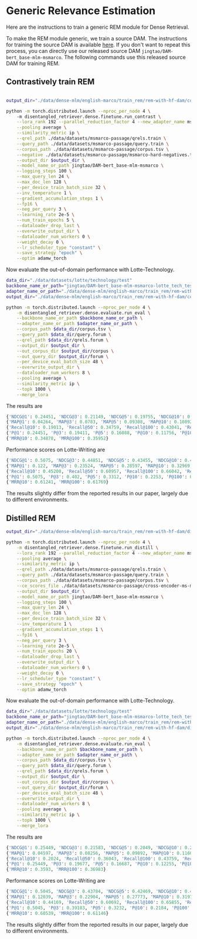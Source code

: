 # Generic Relevance Estimation

Here are the instructions to train a generic REM module for Dense Retrieval.

To make the REM module generic, we train a source DAM. The instructions for training the source DAM is available [here](../../domain-adapt/english-marco/train_source_dam.md). If you don't want to repeat this process, you can directly use our released source DAM `jingtao/DAM-bert_base-mlm-msmarco`. The following commands use this released source DAM for training REM.

## Contrastively train REM 

```bash

output_dir="./data/dense-mlm/english-marco/train_rem/rem-with-hf-dam/contrast"

python -m torch.distributed.launch --nproc_per_node 4 \ 
    -m disentangled_retriever.dense.finetune.run_contrast \
    --lora_rank 192 --parallel_reduction_factor 4 --new_adapter_name msmarco \
    --pooling average \
    --similarity_metric ip \
    --qrel_path ./data/datasets/msmarco-passage/qrels.train \
    --query_path ./data/datasets/msmarco-passage/query.train \
    --corpus_path ./data/datasets/msmarco-passage/corpus.tsv \
    --negative ./data/datasets/msmarco-passage/msmarco-hard-negatives.tsv \
    --output_dir $output_dir \
    --model_name_or_path jingtao/DAM-bert_base-mlm-msmarco \
    --logging_steps 100 \
    --max_query_len 24 \
    --max_doc_len 128 \
    --per_device_train_batch_size 32 \
    --inv_temperature 1 \
    --gradient_accumulation_steps 1 \
    --fp16 \
    --neg_per_query 3 \
    --learning_rate 2e-5 \
    --num_train_epochs 5 \
    --dataloader_drop_last \
    --overwrite_output_dir \
    --dataloader_num_workers 0 \
    --weight_decay 0 \
    --lr_scheduler_type "constant" \
    --save_strategy "epoch" \
    --optim adamw_torch

```

Now evaluate the out-of-domain performance with Lotte-Technology.
```bash
data_dir="./data/datasets/lotte/technology/test"
backbone_name_or_path="jingtao/DAM-bert_base-mlm-msmarco-lotte_tech_test"
adapter_name_or_path="./data/dense-mlm/english-marco/train_rem/rem-with-hf-dam/contrast/msmarco"
output_dir="./data/dense-mlm/english-marco/train_rem/rem-with-hf-dam/contrast/evaluate/lotte/technology/test"

python -m torch.distributed.launch --nproc_per_node 4 \
    -m disentangled_retriever.dense.evaluate.run_eval \
    --backbone_name_or_path $backbone_name_or_path \
    --adapter_name_or_path $adapter_name_or_path \
    --corpus_path $data_dir/corpus.tsv \
    --query_path $data_dir/query.forum \
    --qrel_path $data_dir/qrels.forum \
    --output_dir $output_dir \
    --out_corpus_dir $output_dir/corpus \
    --out_query_dir $output_dir/forum \
    --per_device_eval_batch_size 48 \
    --overwrite_output_dir \
    --dataloader_num_workers 8 \
    --pooling average \
    --similarity_metric ip \
    --topk 1000 \
    --merge_lora
```

The results are
```python
{'NDCG@1': 0.24451, 'NDCG@3': 0.21149, 'NDCG@5': 0.19755, 'NDCG@10': 0.19727, 'NDCG@100': 0.27316}
{'MAP@1': 0.04264, 'MAP@3': 0.0783, 'MAP@5': 0.09308, 'MAP@10': 0.10892, 'MAP@100': 0.13237}
{'Recall@10': 0.19013, 'Recall@50': 0.34759, 'Recall@100': 0.43041, 'Recall@200': 0.51139, 'Recall@500': 0.62014, 'Recall@1000': 0.69698}
{'P@1': 0.24451, 'P@3': 0.19411, 'P@5': 0.16088, 'P@10': 0.11756, 'P@100': 0.02876}
{'MRR@10': 0.34878, 'MRR@100': 0.35952}
```
Performance scores on Lotte-Writing are
```python
{'NDCG@1': 0.5075, 'NDCG@3': 0.44851, 'NDCG@5': 0.43455, 'NDCG@10': 0.44481, 'NDCG@100': 0.51248}
{'MAP@1': 0.122, 'MAP@3': 0.23524, 'MAP@5': 0.28597, 'MAP@10': 0.32969, 'MAP@100': 0.36022}
{'Recall@10': 0.45208, 'Recall@50': 0.60957, 'Recall@100': 0.66042, 'Recall@200': 0.70782, 'Recall@500': 0.76716, 'Recall@1000': 0.80584}
{'P@1': 0.5075, 'P@3': 0.402, 'P@5': 0.3312, 'P@10': 0.2253, 'P@100': 0.03567}
{'MRR@10': 0.61241, 'MRR@100': 0.61769}
```
The results slightly differ from the reported results in our paper, largely due to different environments.


## Distilled REM


```bash
output_dir="./data/dense-mlm/english-marco/train_rem/rem-with-hf-dam/distil"

python -m torch.distributed.launch --nproc_per_node 4 \
    -m disentangled_retriever.dense.finetune.run_distill \
    --lora_rank 192 --parallel_reduction_factor 4 --new_adapter_name msmarco \
    --pooling average \
    --similarity_metric ip \
    --qrel_path ./data/datasets/msmarco-passage/qrels.train \
    --query_path ./data/datasets/msmarco-passage/query.train \
    --corpus_path ./data/datasets/msmarco-passage/corpus.tsv \
    --ce_scores_file ./data/datasets/msmarco-passage/cross-encoder-ms-marco-MiniLM-L-6-v2-scores.pkl.gz \
    --output_dir $output_dir \
    --model_name_or_path jingtao/DAM-bert_base-mlm-msmarco \
    --logging_steps 100 \
    --max_query_len 24 \
    --max_doc_len 128 \
    --per_device_train_batch_size 32 \
    --inv_temperature 1 \
    --gradient_accumulation_steps 1 \
    --fp16 \
    --neg_per_query 3 \
    --learning_rate 2e-5 \
    --num_train_epochs 20 \
    --dataloader_drop_last \
    --overwrite_output_dir \
    --dataloader_num_workers 0 \
    --weight_decay 0 \
    --lr_scheduler_type "constant" \
    --save_strategy "epoch" \
    --optim adamw_torch
```


Now evaluate the out-of-domain performance with Lotte-Technology.
```bash
data_dir="./data/datasets/lotte/technology/test"
backbone_name_or_path="jingtao/DAM-bert_base-mlm-msmarco-lotte_tech_test"
adapter_name_or_path="./data/dense-mlm/english-marco/train_rem/rem-with-hf-dam/distil/msmarco"
output_dir="./data/dense-mlm/english-marco/train_rem/rem-with-hf-dam/distil/evaluate/lotte/technology/test"

python -m torch.distributed.launch --nproc_per_node 4 \
    -m disentangled_retriever.dense.evaluate.run_eval \
    --backbone_name_or_path $backbone_name_or_path \
    --adapter_name_or_path $adapter_name_or_path \
    --corpus_path $data_dir/corpus.tsv \
    --query_path $data_dir/query.forum \
    --qrel_path $data_dir/qrels.forum \
    --output_dir $output_dir \
    --out_corpus_dir $output_dir/corpus \
    --out_query_dir $output_dir/forum \
    --per_device_eval_batch_size 48 \
    --overwrite_output_dir \
    --dataloader_num_workers 8 \
    --pooling average \
    --similarity_metric ip \
    --topk 1000 \
    --merge_lora
```

The results are
```python
{'NDCG@1': 0.25449, 'NDCG@3': 0.21583, 'NDCG@5': 0.2049, 'NDCG@10': 0.20679, 'NDCG@100': 0.28285}
{'MAP@1': 0.04597, 'MAP@3': 0.08256, 'MAP@5': 0.09892, 'MAP@10': 0.11601, 'MAP@100': 0.14065}
{'Recall@10': 0.2024, 'Recall@50': 0.36043, 'Recall@100': 0.43759, 'Recall@200': 0.51673, 'Recall@500': 0.62043, 'Recall@1000': 0.69662}
{'P@1': 0.25449, 'P@3': 0.19677, 'P@5': 0.16687, 'P@10': 0.12255, 'P@100': 0.02902}
{'MRR@10': 0.3593, 'MRR@100': 0.36983}
```
Performance scores on Lotte-Writing are
```python
{'NDCG@1': 0.5045, 'NDCG@3': 0.43784, 'NDCG@5': 0.42469, 'NDCG@10': 0.43442, 'NDCG@100': 0.50566}
{'MAP@1': 0.12039, 'MAP@3': 0.22904, 'MAP@5': 0.27773, 'MAP@10': 0.31979, 'MAP@100': 0.3518}
{'Recall@10': 0.44169, 'Recall@50': 0.60692, 'Recall@100': 0.65855, 'Recall@200': 0.69967, 'Recall@500': 0.75116, 'Recall@1000': 0.78384}
{'P@1': 0.5045, 'P@3': 0.39183, 'P@5': 0.3232, 'P@10': 0.2184, 'P@100': 0.03533}
{'MRR@10': 0.60539, 'MRR@100': 0.61146}
```
The results slightly differ from the reported results in our paper, largely due to different environments.
